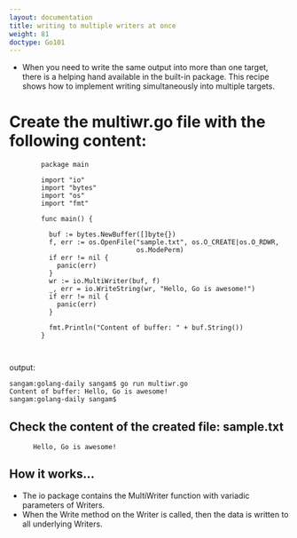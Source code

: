 ```yaml
---
layout: documentation
title: writing to multiple writers at once
weight: 81
doctype: Go101
---
```



- When you need to write the same output into more than one target, there is a helping hand available in the built-in package. 
This recipe shows how to implement writing simultaneously into multiple targets.

# Create the multiwr.go file with the following content:
```
        package main

        import "io"
        import "bytes"
        import "os"
        import "fmt"

        func main() {

          buf := bytes.NewBuffer([]byte{})
          f, err := os.OpenFile("sample.txt", os.O_CREATE|os.O_RDWR,
                                os.ModePerm)
          if err != nil {
            panic(err)
          }
          wr := io.MultiWriter(buf, f)
          _, err = io.WriteString(wr, "Hello, Go is awesome!")
          if err != nil {
            panic(err)
          }

          fmt.Println("Content of buffer: " + buf.String())
        }



```
output:
```
sangam:golang-daily sangam$ go run multiwr.go
Content of buffer: Hello, Go is awesome!
sangam:golang-daily sangam$ 

```
## Check the content of the created file: sample.txt
```
      Hello, Go is awesome!
```
## How it works...

- The io package contains the MultiWriter function with variadic parameters of  Writers. 
- When the Write method on the Writer is called, then the data is written to all underlying Writers.
